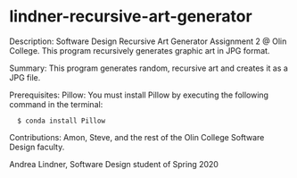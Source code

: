 # lindner-recursive-art-generator
 Description:
 Software Design Recursive Art Generator Assignment 2 @ Olin College. This program recursively generates graphic art in JPG format.

Summary:
This program generates random, recursive art and creates it as a JPG file.

Prerequisites:
Pillow: You must install Pillow by executing the following command in the terminal:

      $ conda install Pillow

Contributions:
Amon, Steve, and the rest of the Olin College Software Design faculty.

Andrea Lindner, Software Design student of Spring 2020
